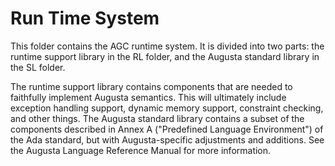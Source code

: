 
Run Time System
===============

This folder contains the AGC runtime system. It is divided into two parts: the runtime support
library in the RL folder, and the Augusta standard library in the SL folder.

The runtime support library contains components that are needed to faithfully implement Augusta
semantics. This will ultimately include exception handling support, dynamic memory support,
constraint checking, and other things. The Augusta standard library contains a subset of the
components described in Annex A ("Predefined Language Environment") of the Ada standard, but
with Augusta-specific adjustments and additions. See the Augusta Language Reference Manual for
more information.
